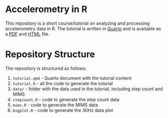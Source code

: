 
<!-- README.md is generated from README.Rmd. Please edit that file -->

# Accelerometry in R

<!-- badges: start -->

<!-- badges: end -->

This repository is a short course/tutorial on analyzing and processing
accelerometry data in R. The tutorial is written in
[Quarto](https://quarto.org/) and is available as a [PDF](tutorial.pdf)
and [HTML](tutorial.html) file.

# Repository Structure

The repository is structured as follows:

1.  `tutorial.qmd` - Quarto document with the tutorial content
2.  `tutorial.R` - all the code to generate the tutorial
3.  `data/` - folder with the data used in the tutorial, including step
    count and MIMS
4.  `stepcount.R` - code to generate the step count data
5.  `mims.R` - code to generate the MIMS data
6.  `bigplot.R` - code to generate the 30Hz data plot
